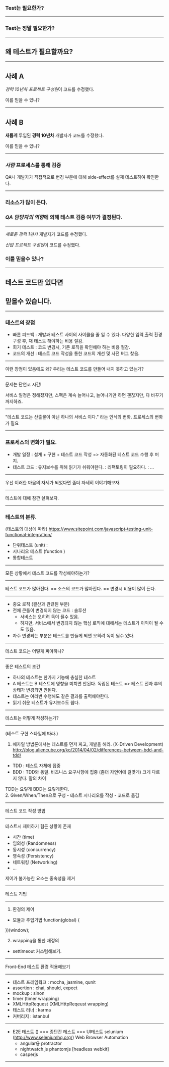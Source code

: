 ### Test는 필요한가?

----------

### Test는 <strong>정말</strong> 필요한가?

----------

## 왜 테스트가 필요할까요?

----------

## 사례 A
<em>경력 10년차 프로젝트 구성원</em>이 코드를 수정했다.

이를 믿을 수 있나?

----------

## 사례 B
<strong>새롭게</strong> 투입된 <strong>경력 10년차</strong> 개발자가 코드를 수정했다.

이를 믿을 수 있나?

----------

### <em>사람</em> 프로세스를 통해 검증
QA나 개발자가 직접적으로 변경 부분에 대해 side-effect를 실제 테스트하여 확인한다.

----------

### 리소스가 많이 든다.

### <!-- .element: class="fragment" --> <em>QA 담당자의 역량</em>에 의해 테스트 검증 여부가 결정된다.

----------

<em>새로운 경력 1년차</em> 개발자가 코드를 수정했다.

<em>신입 프로젝트 구성원</em>이 코드를 수정했다.

### 이를 믿을수 있나? <!-- .element: class="fragment" -->

----------

## 테스트 코드만 있다면
## <!-- .element: class="fragment" --> <strong>믿을수 있습니다.</strong>

----------

### 테스트의 장점
  - 빠른 피드백 : 개발과 테스트 사이의 사이클을 줄 일 수 있다.
   다양한 입력,출력 환경 구성 후, 재 테스트 해야하는 비용 절감.
  - 회기 테스트 : 코드 변경시, 기존 로직을 확인해야 하는 비용 절감.
  - 코드의 개선 : 테스트 코드 작성을 통한 코드의 개선 및 사전 버그 찾음.

----------

이런 장점이 있음에도 왜? 우리는 테스트 코드를 만들어 내지 못하고 있는가?

----------

문제는 단연코 시간!

서비스 일정은 정해졌지만, 스펙은 계속 늘어나고,
늘어나기만 하면 괜찮지만, 다 바꾸기까지하죠.

----------

"테스트 코드는 산출물이 아닌 하나의 서비스 이다." 라는 인식의 변화.
프로세스의 변화가 필요

----------

### 프로세스의 변화가 필요.
- 개발 일정 : 설계 + 구현 + 테스트 코드 작성 => 자동화된 테스트 코드 수행 후 머지.
- 테스트 코드
  : 유지보수를 위해 읽기가 쉬워야한다.
  : 리팩토링이 필요하다.
  : ...

----------

우선 이러한 마음의 자세가 되었다면 좀더 자세히 이야기해보자.

----------

테스트에 대해 잠깐 살펴보자.

----------

### 테스트의 분류.
(테스트의 대상에 따라)
https://www.sitepoint.com/javascript-testing-unit-functional-integration/
- 단위테스트 (unit) :
- 시나리오 테스트 (function )
- 통합테스트

----------

모든 상황에서 테스트 코드를 작성해야하는가?

----------

테스트 코드가 많아진다.
== 소스의 코드가 많아진다.
== 변경시 비용이 많이 든다.

----------

- 중요 로직 (결산과 관련된 부분)
- 전체 큰틀이 변경되지 않는 코드 : 솔루션
   - 서비스는 오히려 독이 될수 있음.
   - 하지만, 서비스에서 변경되지 않는 핵심 로직에 대해서는 테스트가 이익이 될 수 도 있음.
- 자주 변경되는 부분은 테스트를 만들게 되면 오히려 독이 될수 있다.

----------

테스트 코드는 어떻게 짜야하나?

----------

좋은 테스트의 조건
 - 하나의 테스트는 한가지 기능에 충실한 테스트
 - A 테스트는 B 테스트에 영향을 미치면 안된다. 독립된 테스트
   => 테스트 전과 후의 상태가 변경되면 안된다.
 - 테스트는 여러번 수행해도 같은 결과를 출력해야한다.
 - 읽기 쉬운 테스트가 유지보수도 쉽다.

----------

테스트는 어떻게 작성하는가?

----------

(테스트 구현 스타일에 따라.)
1. 애자일 방법론에서는 테스트를 먼저 짜고, 개발을 해라. (X-Driven Development)
http://blog.aliencube.org/ko/2014/04/02/differences-between-bdd-and-tdd/
- TDD : 테스트 자체에 집중
- BDD : TDD와 동일. 비즈니스 요구사항에 집중 (좀더 자연어에 걸맞게)
크게 다르지 않다. 말의 차이
</section>
<section>
TDD는 요렇게
BDD는 요렇게한다.
</section>
<section>
2. Given/When/Then으로 구성
	- 테스트 시나리오를 작성
	- 코드로 옮김

----------

테스트 코드 작성 방법

----------

테스트시 제어하기 힘든 상황이 존재
- 시간 (time)
- 임의성 (Randomness)
- 동시성 (concurrency)
- 영속성 (Persistency)
- 네트워킹 (Networking)
- ...

제어가 불가능한 요소는 종속성을 제거

----------

테스트 기법

----------

1. 환경의 제어
  - 모듈과 주입기법
function(global) {

})(window);

2. wrapping을 통한 재정의
 - settimeout 커스텀해보기.

----------

Front-End 테스트 환경 적용해보기

----------

- 테스트 프레임웍크 : mocha, jasmine, qunit
- assertion : chai, should, expect
- mockup : sinon
 - timer (timer wrapping)
 - XMLHttpRequest (XMLHttpReqeust wrapping)
- 테스트 러너 : karma
- 커버리지 : istanbul

----------

- E2E 테스트 () === 종단간 테스트 === UI테스트
selunium (http://www.seleniumhq.org/) Web Browser Automation
  - angular용 protractor
  - nightwatch.js
phantomjs [headless webkit]
  - casperjs

----------

